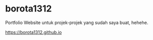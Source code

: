 # borota1312

Portfolio Website untuk projek-projek yang sudah saya buat, hehehe.

https://borota1312.github.io

